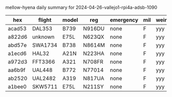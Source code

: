 mellow-hyena daily summary for 2024-04-26-vallejo1-rpi4a-adsb-1090

|hex|flight|model|reg|emergency|mil|weirdo|
|--|--|--|--|--|--|--|
|acad53|DAL353|B739|N916DU|none|F|yyy|
|a822d6|unknown|E75L|N623QX|none|F|yyy|
|abd57e|SWA1734|B738|N8614M|none|F|yyy|
|a1ecd6|HAL32|A21N|N223HA|none|F|yyy|
|a972d3|FFT3366|A321|N708FR|none|F|yyy|
|aa6b9f|UAL448|B772|N77014|none|F|yyy|
|ab2520|UAL2482|A319|N817UA|none|F|yyy|
|a1bee0|SKW5711|E75L|N211SY|none|F|yyy|
